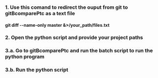 ### 1. Use this comand to redirect the ouput from git to gitBcomparePtc as a text file
#### git diff --name-only master &>/your_path/files.txt
### 2. Open the python script and provide your project paths
### 3.a. Go to gitBcomparePtc and run the batch script to run the python program
### 3.b. Run the python script
